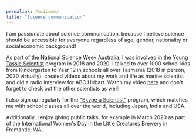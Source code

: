 ```yaml
---
permalink: /scicomm/
title: "Science communication"
---
```


I am passionate about science communication, because I believe science should be accessible for everyone regardless of age, gender, nationality or socialeconomic background!

As part of the [National Science Week Australia](https://www.scienceweek.net.au/), I was involved in the [Young Tassie Scientist](http://youngtassiescientists.com/) program in 2018 and 2020. I talked to over 1000 school kids from Kindergarten to Year 12 in schools all over Tasmania (2018 in person, 2020 virtually), created videos about my work and life as marine scientist and did a radio interview for ABC Hobart. Watch my video [here](https://www.youtube.com/watch?reload=9&v=imvr14ruOrw&feature=emb_logo&ab_channel=TassieScienceWeek) and don't forget to check out the other scientists as well!

I also sign up regularly for the ["Skype a Scientist"](https://www.skypeascientist.com/) program, which matches me with school classes all over the world, including Japan, India and USA.

Additionally, I enjoy giving public talks, for example in March 2020 as part of the International Women's Day in the Little Creatures Brewery in Fremantle, WA. 
